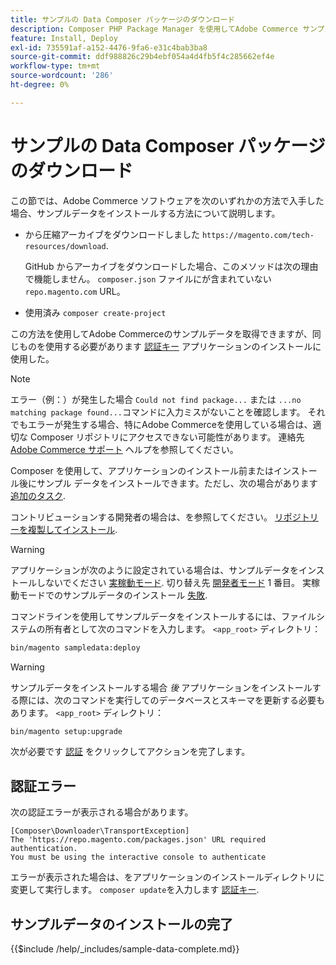 ```yaml
---
title: サンプルの Data Composer パッケージのダウンロード
description: Composer PHP Package Manager を使用してAdobe Commerce サンプル データをインストールするには、次の手順に従います。
feature: Install, Deploy
exl-id: 735591af-a152-4476-9fa6-e31c4bab3ba8
source-git-commit: ddf988826c29b4ebf054a4d4fb5f4c285662ef4e
workflow-type: tm+mt
source-wordcount: '286'
ht-degree: 0%

---
```


# サンプルの Data Composer パッケージのダウンロード

この節では、Adobe Commerce ソフトウェアを次のいずれかの方法で入手した場合、サンプルデータをインストールする方法について説明します。

* から圧縮アーカイブをダウンロードしました `https://magento.com/tech-resources/download`.

  GitHub からアーカイブをダウンロードした場合、このメソッドは次の理由で機能しません。 `composer.json` ファイルにが含まれていない `repo.magento.com` URL。

* 使用済み `composer create-project`

この方法を使用してAdobe Commerceのサンプルデータを取得できますが、同じものを使用する必要があります [認証キー](../prerequisites/authentication-keys.md) アプリケーションのインストールに使用した。

>[!NOTE]
>
>エラー（例：）が発生した場合 `Could not find package...` または `...no matching package found...`コマンドに入力ミスがないことを確認します。 それでもエラーが発生する場合、特にAdobe Commerceを使用している場合は、適切な Composer リポジトリにアクセスできない可能性があります。 連絡先 [Adobe Commerce サポート](https://support.magento.com/hc/en-us) ヘルプを参照してください。

Composer を使用して、アプリケーションのインストール前またはインストール後にサンプル データをインストールできます。ただし、次の場合があります [追加のタスク](remove-or-update.md).

コントリビューションする開発者の場合は、を参照してください。 [リポジトリーを複製してインストール](git-repositories.md).

>[!WARNING]
>
>アプリケーションが次のように設定されている場合は、サンプルデータをインストールしないでください [実稼動モード](../../configuration/bootstrap/application-modes.md#production-mode). 切り替え先 [開発者モード](../../configuration/bootstrap/application-modes.md#developer-mode) 1 番目。 実稼動モードでのサンプルデータのインストール [失敗](https://support.magento.com/hc/en-us/articles/360033824571#symptom-production-mode-trouble-samp-prod-).

コマンドラインを使用してサンプルデータをインストールするには、ファイルシステムの所有者として次のコマンドを入力します。 `<app_root>` ディレクトリ：

```bash
bin/magento sampledata:deploy
```

>[!WARNING]
>
>サンプルデータをインストールする場合 _後_ アプリケーションをインストールする際には、次のコマンドを実行してのデータベースとスキーマを更新する必要もあります。 `<app_root>` ディレクトリ：

```bash
bin/magento setup:upgrade
```

次が必要です [認証](../prerequisites/authentication-keys.md) をクリックしてアクションを完了します。

## 認証エラー

次の認証エラーが表示される場合があります。

```terminal
[Composer\Downloader\TransportException]
The 'https://repo.magento.com/packages.json' URL required authentication.
You must be using the interactive console to authenticate
```

エラーが表示された場合は、をアプリケーションのインストールディレクトリに変更して実行します。 `composer update`を入力します [認証キー](../prerequisites/authentication-keys.md).

## サンプルデータのインストールの完了

{{$include /help/_includes/sample-data-complete.md}}
